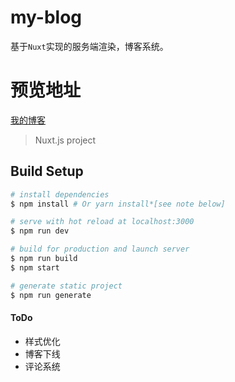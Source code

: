 # my-blog

基于`Nuxt`实现的服务端渲染，博客系统。
# 预览地址

[我的博客](estding.com)

> Nuxt.js project

## Build Setup

``` bash
# install dependencies
$ npm install # Or yarn install*[see note below]

# serve with hot reload at localhost:3000
$ npm run dev

# build for production and launch server
$ npm run build
$ npm start

# generate static project
$ npm run generate
```

#### ToDo

* 样式优化
* 博客下线
* 评论系统


